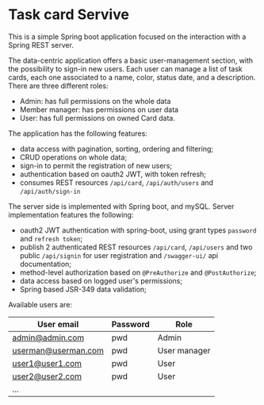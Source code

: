 # Task card Servive

This is a simple Spring boot application focused on the interaction with a Spring REST server.

The data-centric application offers a basic user-management section, with the possibility to sign-in new users.
Each user can manage a list of task cards, each one associated to a name, color, status date, and a description.
There are three different roles:
* Admin: has full permissions on the whole data
* Member manager: has permissions on user data
* User: has full permissions on owned Card data.

The application has the following features:
* data access with pagination, sorting, ordering and filtering;
* CRUD operations on whole data;
* sign-in to permit the registration of new users;
* authentication based on oauth2 JWT, with token refresh;
* consumes REST resources `/api/card`, `/api/auth/users` and `/api/auth/sign-in`

The server side is implemented with Spring boot, and mySQL.
Server implementation features the following:
* oauth2 JWT authentication with spring-boot, using grant types `password` and `refresh token`;
* publish 2 authenticated REST resources `/api/card`, `/api/users` and two public `/api/signin` for user registration and `/swagger-ui/` api documentation;
* method-level authorization based on `@PreAuthorize` and `@PostAuthorize`;
* data access based on logged user's permissions;
* Spring based JSR-349 data validation;

Available users are:

|User email|Password|Role|
|----------|--------|----|
|admin@admin.com|pwd|Admin|
|userman@userman.com|pwd|User manager|
|user1@user1.com|pwd|User|
|user2@user2.com|pwd|User|
|...|


